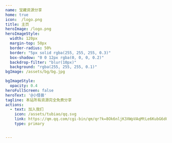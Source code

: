 ```yaml
---
name: 宝藏资源分享
home: true
icon:  /logo.png
title: 主页
heroImage: /logo.png
heroImageStyle:
  width: 120px
  margin-top: 50px
  border-radius: 50%
  border: "5px solid rgba(255, 255, 255, 0.3)"
  box-shadow: "0 0 12px rgba(0, 0, 0, 0.2)"
  backdrop-filter: "blur(10px)"
  background: "rgba(255, 255, 255, 0.1)"
bgImage: /assets/bg/bg.jpg

bgImageStyle:
  opacity: 0.4
heroFullScreen: false
heroText: '@小怪兽'
tagline: 本站所有资源完全免费分享
actions:
  - text: 加入我们
    icon: /assets/tubiao/qq.svg
    link: https://qm.qq.com/cgi-bin/qm/qr?k=8Ok6nljK3XWpVAqMtLe6KubG6d035Waw&jump_from=webapi&authKey=+iTAqDLuQmLtHR3j18OSSEdZecln12Hiu/JrmqOk1eDNh1Ixo6WffbJ+HS9dYYtf
    type: primary


---
```

<script setup>
import data from '@data/home.json'
</script>


<VPBanner
    v-for="val in data.banner"
    :key="val.name"
    :class="`banner banner-${val.name}`"
    v-bind="val"
    :actions='val.name && [{ text: "获取资源", link: val.link || `/${ val.name}/` }]' />


